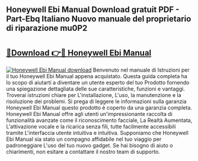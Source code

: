 ## Honeywell Ebi Manual Download gratuit PDF - Part-Ebq Italiano Nuovo manuale del proprietario di riparazione mu0P2

# <h2><a href="http://df961sb.blite.top/?on=Honeywell+Ebi+Manual">🔗Download 👉🔴 Honeywell Ebi Manual</a></h2>

[![Honeywell Ebi Manual download](https://i.imgur.com/lujVjoI.png)](http://df961sb.blite.top/?on=Honeywell+Ebi+Manual)
Benvenuto nel manuale di Istruzioni per il tuo Honeywell Ebi Manual appena acquistato. Questa guida completa ha lo scopo di aiutarti a diventare un utente esperto del tuo Prodotto fornendo una spiegazione dettagliata delle sue caratteristiche, funzioni e vantaggi. Troverai istruzioni chiare per L'installazione, L'uso, la manutenzione e la risoluzione dei problemi. Si prega di leggere le informazioni sulla garanzia Honeywell Ebi Manual questo prodotto è coperto da una garanzia completa. Honeywell Ebi Manual offre agli utenti un'impressionante raccolta di funzionalità avanzate come il riconoscimento facciale, La Realtà Aumentata, L'attivazione vocale e la ricarica senza fili, tutte facilmente accessibili tramite L'interfaccia utente intuitiva e intuitiva. Supponiamo che Honeywell Ebi Manual sia stato un compagno affidabile nel tuo viaggio per padroneggiare L'uso del tuo nuovo gadget. Se hai bisogno di aiuto o chiarimenti, non esitare a contattare il nostro team di supporto.
